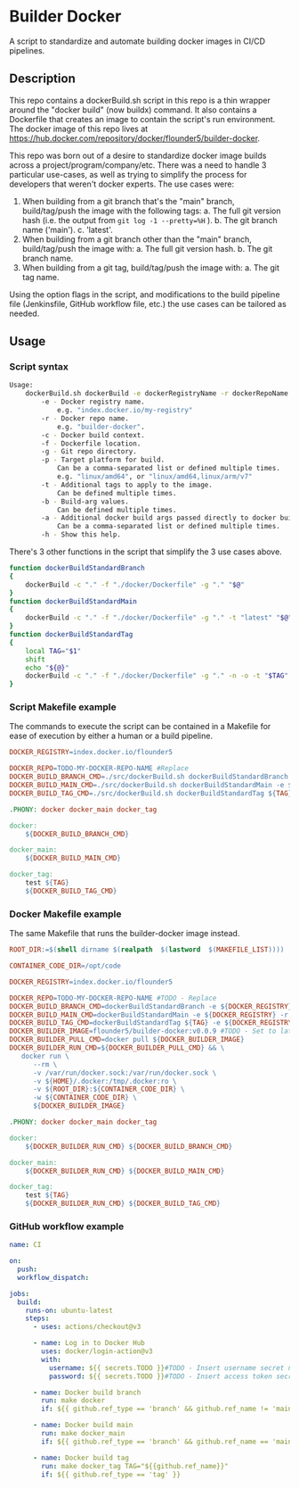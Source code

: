 
# Builder Docker
A script to standardize and automate building docker images in CI/CD pipelines.

## Description
This repo contains a dockerBuild.sh script in this repo is a thin wrapper around the "docker build" (now buildx) command.  It also contains a Dockerfile that creates an image to contain the script's run environment.  The docker image of this repo lives at https://hub.docker.com/repository/docker/flounder5/builder-docker.  

This repo was born out of a desire to standardize docker image builds across a project/program/company/etc.  There was a need to handle 3 particular use-cases, as well as trying to simplify the process for developers that weren't docker experts.  The use cases were:
1. When building from a git branch that's the "main" branch, build/tag/push the image with the following tags:
	a. The full git version hash (i.e. the output from `git log -1 --pretty=%H` ).
	b. The git branch name ('main').
	c. 'latest'.
2. When building from a git branch other than the "main" branch, build/tag/push the image with:
	a. The full git version hash.
	b. The git branch name.
3. When building from a git tag, build/tag/push the image with:
	a. The git tag name.

Using the option flags in the script, and modifications to the build pipeline file (Jenkinsfile, GitHub workflow file, etc.) the use cases can be tailored as needed.

## Usage

### Script syntax
```bash
Usage:
	dockerBuild.sh dockerBuild -e dockerRegistryName -r dockerRepoName -c buildContextDir -f dockerFile [-g gitRepoDir] [-p platform]... [-t tag]... [-b buildArg]... [-a arg]... [-n] [-o] [-h]
		-e - Docker registry name.
			e.g. "index.docker.io/my-registry"
		-r - Docker repo name.
			e.g. "builder-docker".
		-c - Docker build context.
		-f - Dockerfile location.
		-g - Git repo directory.
		-p - Target platform for build.
			Can be a comma-separated list or defined multiple times. 
			e.g. "linux/amd64", or "linux/amd64,linux/arm/v7"
		-t - Additional tags to apply to the image.
			Can be defined multiple times.
		-b - Build-arg values.
			Can be defined multiple times.
		-a - Additional docker build args passed directly to docker build.
			Can be a comma-separated list or defined multiple times.
		-h - Show this help.
```
There's 3 other functions in the script that simplify the 3 use cases above.
```bash
function dockerBuildStandardBranch 
{
    dockerBuild -c "." -f "./docker/Dockerfile" -g "." "$@"
}
function dockerBuildStandardMain
{
    dockerBuild -c "." -f "./docker/Dockerfile" -g "." -t "latest" "$@"
}
function dockerBuildStandardTag
{
    local TAG="$1"
    shift
    echo "${@}"
    dockerBuild -c "." -f "./docker/Dockerfile" -g "." -n -o -t "$TAG" "${@}"
}
```
### Script Makefile example
The commands to execute the script can be contained in a Makefile for ease of execution by either a human or a build pipeline.
```Makefile
DOCKER_REGISTRY=index.docker.io/flounder5

DOCKER_REPO=TODO-MY-DOCKER-REPO-NAME #Replace
DOCKER_BUILD_BRANCH_CMD=./src/dockerBuild.sh dockerBuildStandardBranch -e ${DOCKER_REGISTRY} -r ${DOCKER_REPO} ${ARGS}
DOCKER_BUILD_MAIN_CMD=./src/dockerBuild.sh dockerBuildStandardMain -e ${DOCKER_REGISTRY} -r ${DOCKER_REPO} ${ARGS}
DOCKER_BUILD_TAG_CMD=./src/dockerBuild.sh dockerBuildStandardTag ${TAG} -e ${DOCKER_REGISTRY} -r ${DOCKER_REPO} ${ARGS}

.PHONY: docker docker_main docker_tag

docker:
	${DOCKER_BUILD_BRANCH_CMD}

docker_main:
	${DOCKER_BUILD_MAIN_CMD}

docker_tag:
	test ${TAG}
	${DOCKER_BUILD_TAG_CMD}
```

### Docker Makefile example
The same Makefile that runs the builder-docker image instead.

```Makefile
ROOT_DIR:=$(shell dirname $(realpath  $(lastword  $(MAKEFILE_LIST))))

CONTAINER_CODE_DIR=/opt/code

DOCKER_REGISTRY=index.docker.io/flounder5

DOCKER_REPO=TODO-MY-DOCKER-REPO-NAME #TODO - Replace
DOCKER_BUILD_BRANCH_CMD=dockerBuildStandardBranch -e ${DOCKER_REGISTRY} -r ${DOCKER_REPO}  ${ARGS}
DOCKER_BUILD_MAIN_CMD=dockerBuildStandardMain -e ${DOCKER_REGISTRY} -r ${DOCKER_REPO}  ${ARGS}
DOCKER_BUILD_TAG_CMD=dockerBuildStandardTag ${TAG} -e ${DOCKER_REGISTRY} -r ${DOCKER_REPO}  ${ARGS}
DOCKER_BUILDER_IMAGE=flounder5/builder-docker:v0.0.9 #TODO - Set to latest release
DOCKER_BUILDER_PULL_CMD=docker pull ${DOCKER_BUILDER_IMAGE}
DOCKER_BUILDER_RUN_CMD=${DOCKER_BUILDER_PULL_CMD} && \
   docker run \
      --rm \
      -v /var/run/docker.sock:/var/run/docker.sock \
      -v ${HOME}/.docker:/tmp/.docker:ro \
      -v ${ROOT_DIR}:${CONTAINER_CODE_DIR} \
      -w ${CONTAINER_CODE_DIR} \
      ${DOCKER_BUILDER_IMAGE}

.PHONY: docker docker_main docker_tag

docker:
	${DOCKER_BUILDER_RUN_CMD} ${DOCKER_BUILD_BRANCH_CMD}

docker_main:
	${DOCKER_BUILDER_RUN_CMD} ${DOCKER_BUILD_MAIN_CMD}

docker_tag:
	test ${TAG}
	${DOCKER_BUILDER_RUN_CMD} ${DOCKER_BUILD_TAG_CMD}
```

### GitHub workflow example
```yaml
name: CI

on:
  push:
  workflow_dispatch:

jobs:
  build:
    runs-on: ubuntu-latest
    steps:
      - uses: actions/checkout@v3

      - name: Log in to Docker Hub
        uses: docker/login-action@v3
        with:
          username: ${{ secrets.TODO }}#TODO - Insert username secret name here
          password: ${{ secrets.TODO }}#TODO - Insert access token secret name here

      - name: Docker build branch
        run: make docker
        if: ${{ github.ref_type == 'branch' && github.ref_name != 'main' }}

      - name: Docker build main
        run: make docker_main
        if: ${{ github.ref_type == 'branch' && github.ref_name == 'main' }}

      - name: Docker build tag
        run: make docker_tag TAG="${{github.ref_name}}"
        if: ${{ github.ref_type == 'tag' }}
```